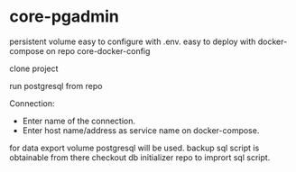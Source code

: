 # core-pgadmin

persistent volume
easy to configure with .env.
easy to deploy with docker-compose on repo core-docker-config

clone project

run postgresql from repo

Connection:
* Enter name of the connection.
* Enter host name/address as service name on docker-compose.

for data export volume postgresql will be used.
backup sql script is obtainable from there 
checkout db initializer repo to imprort sql script.